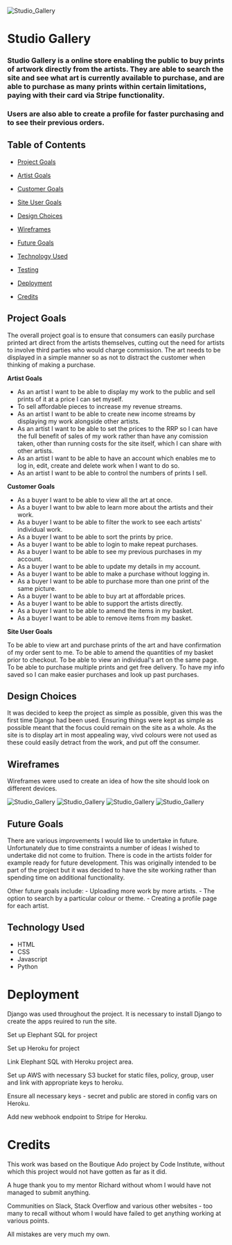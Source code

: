 ![Studio_Gallery](media/wireframes/studio-gallery_responsive.png)


# Studio Gallery

### Studio Gallery is a online store enabling the public to buy prints of artwork directly from the artists. They are able to search the site and see what art is currently available to purchase, and are able to purchase as many prints within certain limitations, paying with their card via Stripe functionality.

### Users are also able to create a profile for faster purchasing and to see their previous orders.

## Table of Contents

- [Project Goals](#project-goals)
- [Artist Goals](#artist-goals)
- [Customer Goals](#customer-goals)
- [Site User Goals](#site-user-goals)
- [Design Choices](#design-choices)
- [Wireframes](#wireframes)
- [Future Goals](#future-goals)

- [Technology Used](#technology-used)

- [Testing](#testing)

- [Deployment](#deployment)

- [Credits](#credits)

## Project Goals

The overall project goal is to ensure that consumers can easily purchase printed art direct from the artists themselves, cutting out the need for artists to involve third parties who would charge commission. The art needs to be displayed in a simple manner so as not to distract the customer when thinking of making a purchase.

**Artist Goals**

* As an artist I want to be able to display my work to the public and sell prints of it at a price I can set myself.
* To sell affordable pieces to increase my revenue streams.
* As an artist I want to be able to create new income streams by displaying my work alongside other artists.
* As an artist I want to be able to set the prices to the RRP so I can have the full benefit of sales of my work rather than have any comission taken, other than running costs for the site itself, which I can share with other artists.
* As an artist I want to be able to have an account which enables me to log in, edit, create and delete work when I want to do so.
* As an artist I want to be able to control the numbers of prints I sell.

**Customer Goals**

* As a buyer I want to be able to view all the art at once.
* As a buyer I want to bw able to learn more about the artists and their work.
* As a buyer I want to be able to filter the work to see each artists' individual work.
* As a buyer I want to be able to sort the prints by price.
* As a buyer I want to be able to login to make repeat purchases.
* As a buyer I want to be able to see my previous purchases in my account.
* As a buyer I want to be able to update my details in my account.
* As a buyer I want to be able to make a purchase without logging in.
* As a buyer I want to be able to purchase more than one print of the same picture.
* As a buyer I want to be able to buy art at affordable prices.
* As a buyer I want to be able to support the artists directly.
* As a buyer I want to be able to amend the items in my basket.
* As a buyer I want to be able to remove items from my basket.

**Site User Goals**

To be able to view art and purchase prints of the art and have confirmation of my order sent to me.
To be able to amend the quantities of my basket prior to checkout.
To be able to view an individual's art on the same page.
To be able to purchase multiple prints and get free delivery.
To have my info saved so I can make easier purchases and look up past purchases.

## Design Choices

It was decided to keep the project as simple as possible, given this was the first time Django had been used. Ensuring things were kept as simple as possible meant that the focus could remain on the site as a whole. As the site is to display art in most appealing way, vivd colours were not used as these could easily detract from the work, and put off the consumer.

## Wireframes

Wireframes were used to create an idea of how the site should look on different devices.

![Studio_Gallery](media/wireframes/desktop_wireframe.png)
![Studio_Gallery](media/wireframes/product_desktop.png)
![Studio_Gallery](media/wireframes/tablet_wireframe.png)
![Studio_Gallery](media/wireframes/mobile_wireframe.png)

## Future Goals

There are various improvements I would like to undertake in future. Unfortunately due to time constraints a number of ideas I wished to undertake did not come to fruition. There is code in the artists folder for example ready for future development. This was originally intended to be part of the project but it was decided to have the site working rather than spending time on additional functionality.

Other future goals include:
      - Uploading more work by more artists.
      - The option to search by a particular colour or theme.
      - Creating a profile page for each artist. 

## Technology Used

* HTML
* CSS
* Javascript
* Python

# Deployment

Django was used throughout the project. It is necessary to install Django to create the apps reuired to run the site.

Set up Elephant SQL for project

Set up Heroku for project

Link Elephant SQL with Heroku project area. 

Set up AWS with necessary S3 bucket for static files, policy, group, user and link with appropriate keys to heroku.

Ensure all necessary keys - secret and public are stored in config vars on Heroku.

Add new webhook endpoint to Stripe for Heroku. 

# Credits

This work was based on the Boutique Ado project by Code Institute, without which this project would not have gotten as far as it did.

A huge thank you to my mentor Richard without whom I would have not managed to submit anything. 

Communities on Slack, Stack Overflow and various other websites - too many to recall without whom I would have failed to get anything working at various points.

All mistakes are very much my own.










